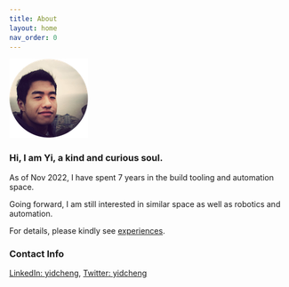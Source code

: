 ```yaml
---
title: About
layout: home
nav_order: 0
---
```

![](resources/profile-circular.png)

### Hi, I am Yi, a kind and curious soul.

As of Nov 2022, I have spent 7 years in the build tooling and automation space.

Going forward, I am still interested in similar space as well as robotics and automation.

For details, please kindly see [experiences](/pages/experiences).

### Contact Info

[LinkedIn: yidcheng](https://www.linkedin.com/in/yidcheng/), [Twitter: yidcheng](https://twitter.com/yidcheng/)


